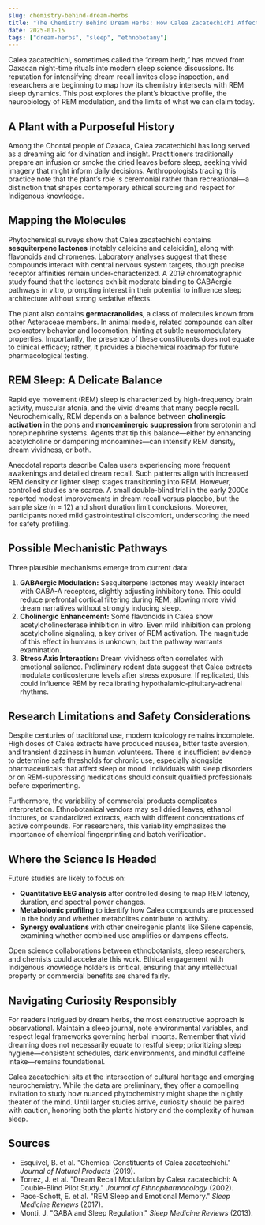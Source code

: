 ```yaml
---
slug: chemistry-behind-dream-herbs
title: "The Chemistry Behind Dream Herbs: How Calea Zacatechichi Affects REM Sleep"
date: 2025-01-15
tags: ["dream-herbs", "sleep", "ethnobotany"]
---
```


Calea zacatechichi, sometimes called the “dream herb,” has moved from Oaxacan night-time rituals into modern sleep science discussions. Its reputation for intensifying dream recall invites close inspection, and researchers are beginning to map how its chemistry intersects with REM sleep dynamics. This post explores the plant’s bioactive profile, the neurobiology of REM modulation, and the limits of what we can claim today.

## A Plant with a Purposeful History

Among the Chontal people of Oaxaca, Calea zacatechichi has long served as a dreaming aid for divination and insight. Practitioners traditionally prepare an infusion or smoke the dried leaves before sleep, seeking vivid imagery that might inform daily decisions. Anthropologists tracing this practice note that the plant’s role is ceremonial rather than recreational—a distinction that shapes contemporary ethical sourcing and respect for Indigenous knowledge.

## Mapping the Molecules

Phytochemical surveys show that Calea zacatechichi contains **sesquiterpene lactones** (notably caleicine and caleicidin), along with flavonoids and chromenes. Laboratory analyses suggest that these compounds interact with central nervous system targets, though precise receptor affinities remain under-characterized. A 2019 chromatographic study found that the lactones exhibit moderate binding to GABAergic pathways in vitro, prompting interest in their potential to influence sleep architecture without strong sedative effects.

The plant also contains **germacranolides**, a class of molecules known from other Asteraceae members. In animal models, related compounds can alter exploratory behavior and locomotion, hinting at subtle neuromodulatory properties. Importantly, the presence of these constituents does not equate to clinical efficacy; rather, it provides a biochemical roadmap for future pharmacological testing.

## REM Sleep: A Delicate Balance

Rapid eye movement (REM) sleep is characterized by high-frequency brain activity, muscular atonia, and the vivid dreams that many people recall. Neurochemically, REM depends on a balance between **cholinergic activation** in the pons and **monoaminergic suppression** from serotonin and norepinephrine systems. Agents that tip this balance—either by enhancing acetylcholine or dampening monoamines—can intensify REM density, dream vividness, or both.

Anecdotal reports describe Calea users experiencing more frequent awakenings and detailed dream recall. Such patterns align with increased REM density or lighter sleep stages transitioning into REM. However, controlled studies are scarce. A small double-blind trial in the early 2000s reported modest improvements in dream recall versus placebo, but the sample size (n = 12) and short duration limit conclusions. Moreover, participants noted mild gastrointestinal discomfort, underscoring the need for safety profiling.

## Possible Mechanistic Pathways

Three plausible mechanisms emerge from current data:

1. **GABAergic Modulation:** Sesquiterpene lactones may weakly interact with GABA-A receptors, slightly adjusting inhibitory tone. This could reduce prefrontal cortical filtering during REM, allowing more vivid dream narratives without strongly inducing sleep.
2. **Cholinergic Enhancement:** Some flavonoids in Calea show acetylcholinesterase inhibition in vitro. Even mild inhibition can prolong acetylcholine signaling, a key driver of REM activation. The magnitude of this effect in humans is unknown, but the pathway warrants examination.
3. **Stress Axis Interaction:** Dream vividness often correlates with emotional salience. Preliminary rodent data suggest that Calea extracts modulate corticosterone levels after stress exposure. If replicated, this could influence REM by recalibrating hypothalamic-pituitary-adrenal rhythms.

## Research Limitations and Safety Considerations

Despite centuries of traditional use, modern toxicology remains incomplete. High doses of Calea extracts have produced nausea, bitter taste aversion, and transient dizziness in human volunteers. There is insufficient evidence to determine safe thresholds for chronic use, especially alongside pharmaceuticals that affect sleep or mood. Individuals with sleep disorders or on REM-suppressing medications should consult qualified professionals before experimenting.

Furthermore, the variability of commercial products complicates interpretation. Ethnobotanical vendors may sell dried leaves, ethanol tinctures, or standardized extracts, each with different concentrations of active compounds. For researchers, this variability emphasizes the importance of chemical fingerprinting and batch verification.

## Where the Science Is Headed

Future studies are likely to focus on:

- **Quantitative EEG analysis** after controlled dosing to map REM latency, duration, and spectral power changes.
- **Metabolomic profiling** to identify how Calea compounds are processed in the body and whether metabolites contribute to activity.
- **Synergy evaluations** with other oneirogenic plants like Silene capensis, examining whether combined use amplifies or dampens effects.

Open science collaborations between ethnobotanists, sleep researchers, and chemists could accelerate this work. Ethical engagement with Indigenous knowledge holders is critical, ensuring that any intellectual property or commercial benefits are shared fairly.

## Navigating Curiosity Responsibly

For readers intrigued by dream herbs, the most constructive approach is observational. Maintain a sleep journal, note environmental variables, and respect legal frameworks governing herbal imports. Remember that vivid dreaming does not necessarily equate to restful sleep; prioritizing sleep hygiene—consistent schedules, dark environments, and mindful caffeine intake—remains foundational.

Calea zacatechichi sits at the intersection of cultural heritage and emerging neurochemistry. While the data are preliminary, they offer a compelling invitation to study how nuanced phytochemistry might shape the nightly theater of the mind. Until larger studies arrive, curiosity should be paired with caution, honoring both the plant’s history and the complexity of human sleep.

## Sources

- Esquivel, B. et al. "Chemical Constituents of Calea zacatechichi." *Journal of Natural Products* (2019).
- Torrez, J. et al. "Dream Recall Modulation by Calea zacatechichi: A Double-Blind Pilot Study." *Journal of Ethnopharmacology* (2002).
- Pace-Schott, E. et al. "REM Sleep and Emotional Memory." *Sleep Medicine Reviews* (2017).
- Monti, J. "GABA and Sleep Regulation." *Sleep Medicine Reviews* (2013).

